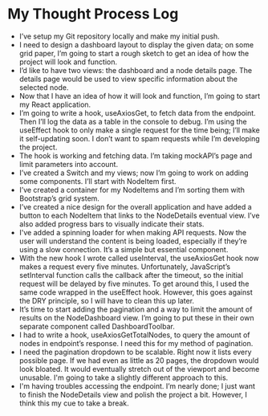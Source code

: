 # My Thought Process Log

- I’ve setup my Git repository locally and make my initial push.
- I need to design a dashboard layout to display the given data; on some grid paper, I’m going to start a rough sketch to get an idea of how the project will look and function.
- I’d like to have two views: the dashboard and a node details page. The details page would be used to view specific information about the selected node.
- Now that I have an idea of how it will look and function, I’m going to start my React application.
- I’m going to write a hook, useAxiosGet, to fetch data from the endpoint. Then I’ll log the data as a table in the console to debug. I’m using the useEffect hook to only make a single request for the time being; I’ll make it self-updating soon. I don’t want to spam requests while I’m developing the project.
- The hook is working and fetching data. I’m taking mockAPI’s page and limit parameters into account.
- I’ve created a Switch and my views; now I’m going to work on adding some components. I’ll start with NodeItem first.
- I’ve created a container for my NodeItems and I’m sorting them with Bootstrap’s grid system.
- I’ve created a nice design for the overall application and have added a button to each NodeItem that links to the NodeDetails eventual view. I’ve also added progress bars to visually indicate their stats.
- I've added a spinning loader for when making API requests. Now the user will understand the content is being loaded, especially if they’re using a slow connection. It’s a simple but essential component.
- With the new hook I wrote called useInterval, the useAxiosGet hook now makes a request every five minutes. Unfortunately, JavaScript’s setInterval function calls the callback after the timeout, so the initial request will be delayed by five minutes. To get around this, I used the same code wrapped in the useEffect hook. However, this goes against the DRY principle, so I will have to clean this up later.
- It’s time to start adding the pagination and a way to limit the amount of results on the NodeDashboard view. I’m going to put these in their own separate component called DashboardToolbar.
- I had to write a hook, useAxiosGetTotalNodes, to query the amount of nodes in endpoint’s response. I need this for my method of pagination.
- I need the pagination dropdown to be scalable. Right now it lists every possible page. If we had even as little as 20 pages, the dropdown would look bloated. It would eventually stretch out of the viewport and become unusable. I'm going to take a slightly different approach to this.
- I'm having troubles accessing the endpoint. I’m nearly done; I just want to finish the NodeDetails view and polish the project a bit. However, I think this my cue to take a break.